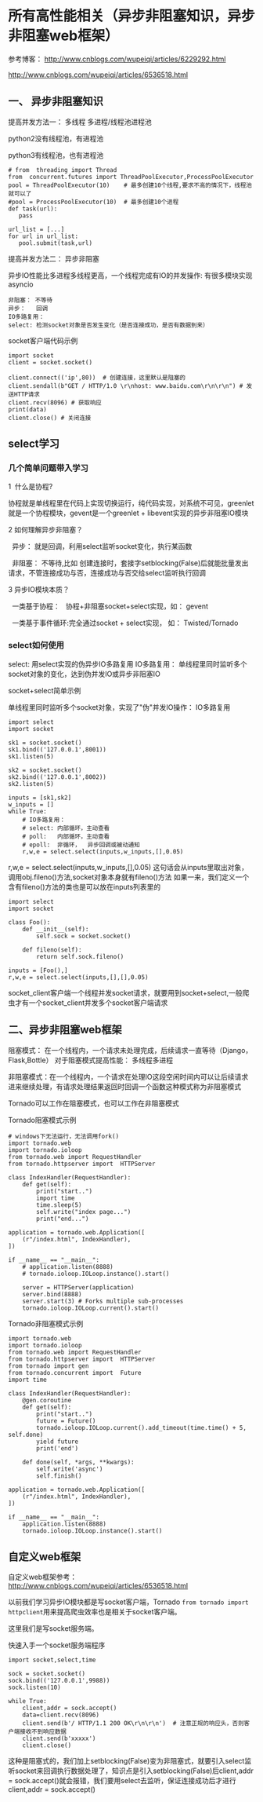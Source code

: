 # 所有高性能相关（异步非阻塞知识，异步非阻塞web框架）

参考博客： 
http://www.cnblogs.com/wupeiqi/articles/6229292.html

http://www.cnblogs.com/wupeiqi/articles/6536518.html


## 一、 异步非阻塞知识

提高并发方法一： 多线程 多进程/线程池进程池

python2没有线程池，有进程池

python3有线程池，也有进程池

```
# from  threading import Thread
from  concurrent.futures import ThreadPoolExecutor,ProcessPoolExecutor
pool = ThreadPoolExecutor(10)    # 最多创建10个线程,要求不高的情况下，线程池就可以了
#pool = ProcessPoolExecutor(10)  # 最多创建10个进程
def task(url):
   pass
   
url_list = [...]
for url in url_list:
   pool.submit(task,url)
```

提高并发方法二： 异步非阻塞

异步IO性能比多进程多线程更高，一个线程完成有IO的并发操作: 有很多模块实现 asyncio 
```
非阻塞： 不等待
异步：   回调
IO多路复用：
select: 检测socket对象是否发生变化（是否连接成功，是否有数据到来）
```

socket客户端代码示例
```
import socket
client = socket.socket()

client.connect(('ip',80))  # 创建连接，这里默认是阻塞的
client.sendall(b"GET / HTTP/1.0 \r\nhost: www.baidu.com\r\n\r\n") # 发送HTTP请求
client.recv(8096) # 获取响应
print(data)
client.close() # 关闭连接
```

## select学习

### 几个简单问题带入学习

1  什么是协程?

协程就是单线程里在代码上实现切换运行，纯代码实现，对系统不可见，greenlet就是一个协程模块，gevent是一个greenlet + libevent实现的异步非阻塞IO模块
 
2 如何理解异步非阻塞？

   异步： 就是回调，利用select监听socket变化，执行某函数
   
   非阻塞： 不等待,比如 创建连接时，套接字setblocking(False)后就能批量发出请求，不管连接成功与否，连接成功与否交给select监听执行回调
   
3 异步IO模块本质？

   一类基于协程：   协程+非阻塞socket+select实现，如： gevent
   
   一类基于事件循环:完全通过socket + select实现， 如： Twisted/Tornado 

### select如何使用
select: 用select实现的伪异步IO多路复用
IO多路复用： 单线程里同时监听多个socket对象的变化，达到伪并发IO或异步非阻塞IO

socket+select简单示例

单线程里同时监听多个socket对象，实现了"伪"并发IO操作： IO多路复用
```
import select
import socket

sk1 = socket.socket()
sk1.bind(('127.0.0.1',8001))
sk1.listen(5)

sk2 = socket.socket()
sk2.bind(('127.0.0.1',8002))
sk2.listen(5)

inputs = [sk1,sk2]      
w_inputs = []
while True:
    # IO多路复用：
    # select: 内部循环，主动查看
    # poll:   内部循环，主动查看
    # epoll:  非循环，  异步回调或被动通知
    r,w,e = select.select(inputs,w_inputs,[],0.05)    

``` 

r,w,e = select.select(inputs,w_inputs,[],0.05) 这句话会从inputs里取出对象，调用obj.fileno()方法,socket对象本身就有fileno()方法
如果一来，我们定义一个含有fileno()方法的类也是可以放在inputs列表里的

```
import select
import socket

class Foo():
    def __init__(self):
        self.sock = socket.socket()

    def fileno(self):
        return self.sock.fileno()

inputs = [Foo(),]
r,w,e = select.select(inputs,[],[],0.05)
```

socket_client客户端一个线程并发socket请求，就要用到socket+select,一般爬虫才有一个socket_client并发多个socket客户端请求



## 二、异步非阻塞web框架



阻塞模式： 在一个线程内，一个请求未处理完成，后续请求一直等待（Django，Flask,Bottle）
          对于阻塞模式提高性能： 多线程多进程
          
非阻塞模式：在一个线程内，一个请求在处理IO这段空闲时间内可以让后续请求进来继续处理，有请求处理结果返回时回调一个函数这种模式称为非阻塞模式

Tornado可以工作在阻塞模式，也可以工作在非阻塞模式

Tornado阻塞模式示例

```
# windows下无法运行，无法调用fork()
import tornado.web
import tornado.ioloop
from tornado.web import RequestHandler
from tornado.httpserver import  HTTPServer

class IndexHandler(RequestHandler):
    def get(self):
        print("start..")
        import time
        time.sleep(5)
        self.write("index page...")
        print("end...")

application = tornado.web.Application([
    (r"/index.html", IndexHandler),
])

if __name__ == "__main__":
    # application.listen(8888)
    # tornado.ioloop.IOLoop.instance().start()

    server = HTTPServer(application)
    server.bind(8888)
    server.start(3) # Forks multiple sub-processes
    tornado.ioloop.IOLoop.current().start()
```



Tornado非阻塞模式示例
```
import tornado.web
import tornado.ioloop
from tornado.web import RequestHandler
from tornado.httpserver import  HTTPServer
from tornado import gen
from tornado.concurrent import  Future
import time

class IndexHandler(RequestHandler):
    @gen.coroutine
    def get(self):
        print("start..")
        future = Future()
        tornado.ioloop.IOLoop.current().add_timeout(time.time() + 5, self.done)
        yield future
        print('end')

    def done(self, *args, **kwargs):
        self.write('async')
        self.finish()

application = tornado.web.Application([
    (r"/index.html", IndexHandler),
])

if __name__ == "__main__":
    application.listen(8888)
    tornado.ioloop.IOLoop.instance().start()

```




## 自定义web框架

 自定义web框架参考：http://www.cnblogs.com/wupeiqi/articles/6536518.html


以前我们学习异步IO模块都是写socket客户端，Tornado `from tornado import httpclient`用来提高爬虫效率也是相关于socket客户端。

这里我们是写socket服务端。

快速入手一个socket服务端程序
```
import socket,select,time

sock = socket.socket()
sock.bind(('127.0.0.1',9988))
sock.listen(10)

while True:
    client,addr = sock.accept()
    data=client.recv(8096)
    client.send(b'/ HTTP/1.1 200 OK\r\n\r\n')  # 注意正规的响应头，否则客户端接收不到响应数据
    client.send(b'xxxxx')
    client.close()
```

这种是阻塞式的，我们加上setblocking(False)变为非阻塞式，就要引入select监听socket来回调执行数据处理了，知识点是引入setblocking(False)后client,addr = sock.accept()就会报错，我们要用select去监听，保证连接成功后才进行client,addr = sock.accept()

```

```

